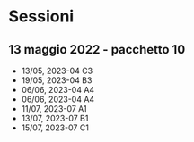 # Sessioni

## 13 maggio 2022 - pacchetto 10

- 13/05, 2023-04 C3
- 19/05, 2023-04 B3
- 06/06, 2023-04 A4
- 06/06, 2023-04 A4
- 11/07, 2023-07 A1
- 13/07, 2023-07 B1
- 15/07, 2023-07 C1

